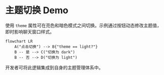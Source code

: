 # 主题切换 Demo

使用 `theme` 属性可在亮色和暗色模式之间切换。示例通过按钮动态修改主题值，即时影响聊天窗口样式。

```mermaid
flowchart LR
    A("点击切换") --> B{"theme == light?"}
    B -- 是 --> C("切换为 dark")
    B -- 否 --> D("切换为 light")
```

开发者可将此逻辑集成到自身的主题管理体系中。
